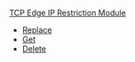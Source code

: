 <!-- Code generated for API Clients. DO NOT EDIT. -->


[TCP Edge IP Restriction Module](#api-tcp-edge-ip-restriction-module)
- [Replace](#api-tcp-edge-ip-restriction-module-replace)
- [Get](#api-tcp-edge-ip-restriction-module-get)
- [Delete](#api-tcp-edge-ip-restriction-module-delete)
